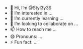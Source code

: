 - 👋 Hi, I’m @Styl3y3S
- 👀 I’m interested in ...
- 🌱 I’m currently learning ...
- 💞️ I’m looking to collaborate on ...
- 📫 How to reach me ...
- 😄 Pronouns: ...
- ⚡ Fun fact: ...

<!---
Styl3y3S/Styl3y3S is a ✨ special ✨ repository because its `README.md` (this file) appears on your GitHub profile.
You can click the Preview link to take a look at your changes.
--->
